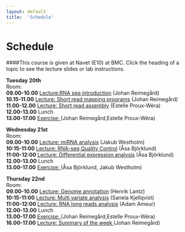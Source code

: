 ```yaml
---
layout: default
title:  'Schedule'
---
```


# Schedule

####This course is given at Navet (E10) at BMC. Click the heading of a topic to see the lecture slides or lab instructions.

**Tuesday 20th**  
Room:  
**09.00-10.00** [Lecture:RNA seq introduction](slides/RNAseq_transcriptome_introduction_Johan_Reimegard.pdf) (Johan Reimegård)  
**10.15-11.00** [Lecture: Short read mapping programs](slides/RNA-seq_read_mapping_Johan_Reimegard.pdf) (Johan Reimegård)  
**11.00-12.00** [Lecture: Short read assembly](slides/RNAseq_transcriptome_assembly_Estelle_Proux_Wera.pdf) (Estelle Proux-Wéra)  
**12.00-13.00** Lunch  
**13.00-17.00** [Exercise: ](../RNAseqLabs/index) (Johan Reimegård,Estelle Proux-Wéra)  
  


**Wednesday 21st**  
Room:  
**09.00-10.00** [Lecture: miRNA analysis](slides/not_yet_available.pdf) (Jakub Westholm)  
**10:15-11:00** [Lecture: RNA-seq Quality Control](slides/not_yet_available.pdf) (Åsa Björklund)  
**11:00-12:00** [Lecture: Differential expression analysis](slides/not_yet_available.pdf) (Åsa Björklund)  
**12.00-13.00** Lunch  
**13.00-17.00** [Exercise: ](../RNAseqLabs/index)(Åsa Björklund, Jakub Westholm)  


**Thursday 22nd**  
Room:  
**09.00-10.00** [Lecture: Genome annotation](slides/not_yet_available.pdf) (Henrik Lantz)  
**10:15-11:00** [Lecture: Multi variate analysis](slides/Multivariate_Analysis_Sanela_Kjellqvist.pdf) (Sanela Kjellqvist)  
**11:00-12:00** [Lecture: RNA long reads analysis](slides/not_yet_available.pdf) (Adam Ameur)  
**12.00-13.00** Lunch  
**13.00-17.00** [Exercise: ](../RNAseqLabs/index) (Johan Reimegård,Estelle Proux-Wéra)  
**16.00-17.00** [Lecture: Summary of the week ](labs/) (Johan Reimegård)  

